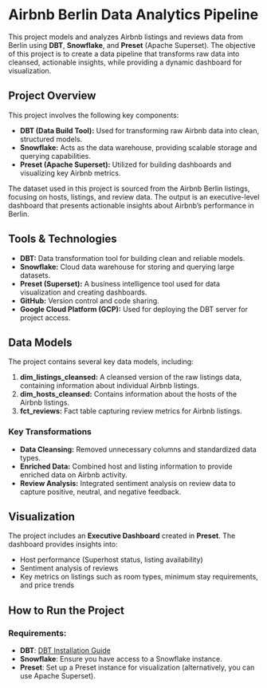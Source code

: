 # Airbnb Berlin Data Analytics Pipeline

This project models and analyzes Airbnb listings and reviews data from Berlin using **DBT**, **Snowflake**, and **Preset** (Apache Superset). The objective of this project is to create a data pipeline that transforms raw data into cleansed, actionable insights, while providing a dynamic dashboard for visualization.

## Project Overview

This project involves the following key components:
- **DBT (Data Build Tool):** Used for transforming raw Airbnb data into clean, structured models.
- **Snowflake:** Acts as the data warehouse, providing scalable storage and querying capabilities.
- **Preset (Apache Superset):** Utilized for building dashboards and visualizing key Airbnb metrics.

The dataset used in this project is sourced from the Airbnb Berlin listings, focusing on hosts, listings, and review data. The output is an executive-level dashboard that presents actionable insights about Airbnb’s performance in Berlin.

## Tools & Technologies

- **DBT:** Data transformation tool for building clean and reliable models.
- **Snowflake:** Cloud data warehouse for storing and querying large datasets.
- **Preset (Superset):** A business intelligence tool used for data visualization and creating dashboards.
- **GitHub:** Version control and code sharing.
- **Google Cloud Platform (GCP):** Used for deploying the DBT server for project access.

## Data Models

The project contains several key data models, including:

1. **dim_listings_cleansed:** A cleansed version of the raw listings data, containing information about individual Airbnb listings.
2. **dim_hosts_cleansed:** Contains information about the hosts of the Airbnb listings.
3. **fct_reviews:** Fact table capturing review metrics for Airbnb listings.

### Key Transformations

- **Data Cleansing:** Removed unnecessary columns and standardized data types.
- **Enriched Data:** Combined host and listing information to provide enriched data on Airbnb activity.
- **Review Analysis:** Integrated sentiment analysis on review data to capture positive, neutral, and negative feedback.

## Visualization

The project includes an **Executive Dashboard** created in **Preset**. The dashboard provides insights into:
- Host performance (Superhost status, listing availability)
- Sentiment analysis of reviews
- Key metrics on listings such as room types, minimum stay requirements, and price trends

## How to Run the Project

### Requirements:
- **DBT**: [DBT Installation Guide](https://docs.getdbt.com/docs/installation)
- **Snowflake**: Ensure you have access to a Snowflake instance.
- **Preset**: Set up a Preset instance for visualization (alternatively, you can use Apache Superset).

